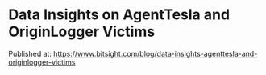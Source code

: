 # Data Insights on AgentTesla and OriginLogger Victims


Published at: https://www.bitsight.com/blog/data-insights-agenttesla-and-originlogger-victims
